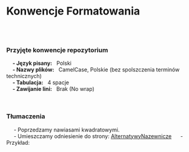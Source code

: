 # Konwencje Formatowania

<br/><br/>

### Przyjęte konwencje repozytorium
**&nbsp;&nbsp;&nbsp;&nbsp; - Język pisany:** &nbsp; Polski \
**&nbsp;&nbsp;&nbsp;&nbsp; - Nazwy plików:** &nbsp; CamelCase, Polskie (bez spolszczenia terminów technicznych) \
**&nbsp;&nbsp;&nbsp;&nbsp; - Tabulacja:** &nbsp; 4 spacje \
**&nbsp;&nbsp;&nbsp;&nbsp; - Zawijanie lini:** &nbsp; Brak (No wrap) 

<br/>

### Tłumaczenia
&nbsp;&nbsp;&nbsp;&nbsp; - Poprzedzamy nawiasami kwadratowymi. \
&nbsp;&nbsp;&nbsp;&nbsp; - Umieszczamy odniesienie do strony: [AlternatywyNazewnicze](https://github.com/Ptysiek/CPP-Notatki/blob/master/workspace/NewApproach/AlternatywyNazewnicze.md)
&nbsp;&nbsp;&nbsp;&nbsp; - Przykład: 

<br/><br/>
